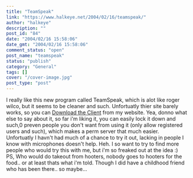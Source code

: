 ```yaml
---
title: "TeamSpeak"
link: "https://www.halkeye.net/2004/02/16/teamspeak/"
author: "halkeye"
description: ""
post_id: "84"
date: "2004/02/16 15:58:06"
date_gmt: "2004/02/16 15:58:06"
comment_status: "open"
post_name: "teamspeak"
status: "publish"
category: "General"
tags: []
cover: "/cover-image.jpg"
post_type: "post"
---
```


I really like this new program called TeamSpeak, which is alot like roger wilco, but it seems to be cleaner and such. Unfortuatly thier site barely works, so you can [Download the Client](http://www.halkeye.net/files/?file=ts2_client_rc2_2032.exe) from my website. Yea, donno what else to say about it, so far i'm liking it, you can easily lock it down and such,0 preven people you don't want from using it (only allow registered users and such), which makes a perm server that much easier.   
Unfortuatly I havn't had much of a chance to try it out, lacking in people I know with microphones doesn't help. Heh. I so want to try to find more people who would try this with me, but i'm so freaked out at the idea :)   
PS, Who would do takeout from hooters, nobody goes to hooters for the food.. or at least thats what i'm told. Though I did have a childhood friend who has been there.. so maybe...